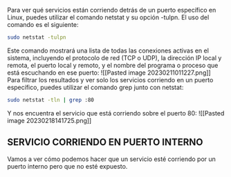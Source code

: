 Para ver qué servicios están corriendo detrás de un puerto específico en Linux, puedes utilizar el comando netstat y su opción -tulpn. El uso del comando es el siguiente:
```bash
sudo netstat -tulpn
```
Este comando mostrará una lista de todas las conexiones activas en el sistema, incluyendo el protocolo de red (TCP o UDP), la dirección IP local y remota, el puerto local y remoto, y el nombre del programa o proceso que está escuchando en ese puerto:
![[Pasted image 20230211011227.png]]
Para filtrar los resultados y ver solo los servicios corriendo en un puerto específico, puedes utilizar el comando grep junto con netstat:
```bash
sudo netstat -tln | grep :80
```
Y nos encuentra el servicio que está corriendo sobre el puerto 80:
![[Pasted image 20230218141725.png]]
## SERVICIO CORRIENDO EN PUERTO INTERNO
Vamos a ver cómo podemos hacer que un servicio esté corriendo por un puerto interno pero que no esté expuesto. 